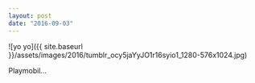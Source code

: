 ```yaml
---
layout: post
date: "2016-09-03"
---
```


![yo yo]({{ site.baseurl }}/assets/images/2016/tumblr_ocy5jaYyJO1r16syio1_1280-576x1024.jpg)

Playmobil…
